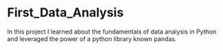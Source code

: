 # First_Data_Analysis
 In this project I learned about the fundamentals of data analysis in Python and leveraged the power of a python library known pandas. 
